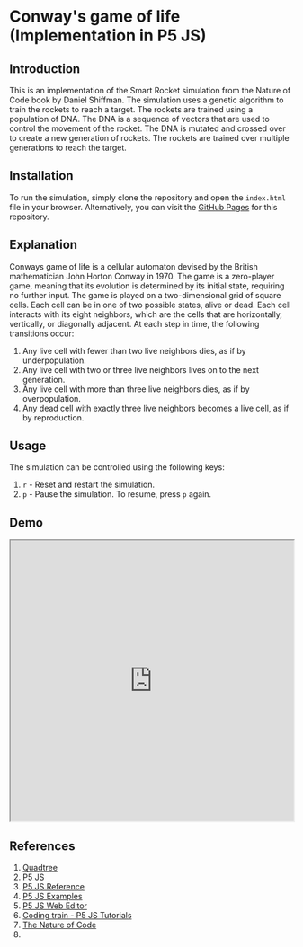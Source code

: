 # Conway's game of life (Implementation in P5 JS)

## Introduction

This is an implementation of the Smart Rocket simulation from the Nature of Code book by Daniel Shiffman. The simulation uses a genetic algorithm to train the rockets to reach a target. The rockets are trained using a population of DNA. The DNA is a sequence of vectors that are used to control the movement of the rocket. The DNA is mutated and crossed over to create a new generation of rockets. The rockets are trained over multiple generations to reach the target.

## Installation

To run the simulation, simply clone the repository and open the `index.html` file in your browser. Alternatively, you can visit the [GitHub Pages](https://ghostscypher.github.io/game_of_life/src/index.html) for this repository.

## Explanation

Conways game of life is a cellular automaton devised by the British mathematician John Horton Conway in 1970. The game is a zero-player game, meaning that its evolution is determined by its initial state, requiring no further input. The game is played on a two-dimensional grid of square cells. Each cell can be in one of two possible states, alive or dead. Each cell interacts with its eight neighbors, which are the cells that are horizontally, vertically, or diagonally adjacent. At each step in time, the following transitions occur:

1. Any live cell with fewer than two live neighbors dies, as if by underpopulation.
2. Any live cell with two or three live neighbors lives on to the next generation.
3. Any live cell with more than three live neighbors dies, as if by overpopulation.
4. Any dead cell with exactly three live neighbors becomes a live cell, as if by reproduction.

## Usage

The simulation can be controlled using the following keys:

1. `r` - Reset and restart the simulation.
2. `p` - Pause the simulation. To resume, press `p` again.

## Demo

<iframe src="https://ghostscypher.github.io/game_of_life/src/index.html" title="Conway's Game Of Life" width="100%" height="500px"></iframe>

## References

1. [Quadtree](https://en.wikipedia.org/wiki/conway's_game_of_life)
2. [P5 JS](https://p5js.org/)
3. [P5 JS Reference](https://p5js.org/reference/)
4. [P5 JS Examples](https://p5js.org/examples/)
5. [P5 JS Web Editor](https://editor.p5js.org/)
6. [Coding train - P5 JS Tutorials](https://www.youtube.com/user/shiffman/playlists?view=50&sort=dd&shelf_id=14)
7. [The Nature of Code](https://natureofcode.com/)
8. 